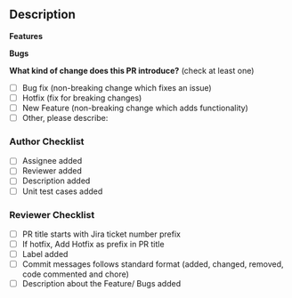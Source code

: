 ## Description

**Features**

**Bugs**

**What kind of change does this PR introduce?** (check at least one)
<!-- (Update "[ ]" to "[x]" to check a box) -->

- [ ] Bug fix (non-breaking change which fixes an issue)
- [ ] Hotfix (fix for breaking changes)
- [ ] New Feature (non-breaking change which adds functionality)
- [ ] Other, please describe:

### Author Checklist

- [ ] Assignee added
- [ ] Reviewer added
- [ ] Description added
- [ ] Unit test cases added

### Reviewer Checklist

- [ ] PR title starts with Jira ticket number prefix
- [ ] If hotfix, Add Hotfix as prefix in PR title
- [ ] Label added
- [ ] Commit messages follows standard format (added, changed, removed, code commented and chore)
- [ ] Description about the Feature/ Bugs added